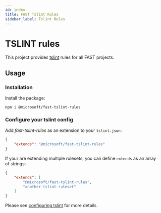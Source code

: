 ```yaml
---
id: index
title: FAST Tslint Rules
sidebar_label: Tslint Rules
---
```


# TSLINT rules

This project provides [tslint](https://github.com/palantir/tslint) rules for all FAST projects.

## Usage

### Installation

Install the package:

```shell
npm i @microsoft/fast-tslint-rules
```

### Configure your tslint config

Add *fast-tslint-rules* as an extension to your `tslint.json`:

```json
{
    "extends": "@microsoft/fast-tslint-rules" 
}
```

If your are extending multiple rulesets, you can define `extends` as an array of strings:

```json
{
    "extends": [
        "@microsoft/fast-tslint-rules",
        "another-tslint-ruleset"
    ]
}
```

Please see [configuring tslint](https://palantir.github.io/tslint/usage/configuration/) for more details.